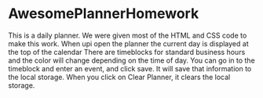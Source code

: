 # AwesomePlannerHomework
This is a daily planner. We were given most of the HTML and CSS code to make this work. 
When upi open the planner the current day is displayed at the top of the calendar There are timeblocks for standard business hours and the color will change depending on the time of day. You can go in to the timeblock and enter an event, and click save. It will save that information to the local storage. When you click on Clear Planner, it clears the local storage. 